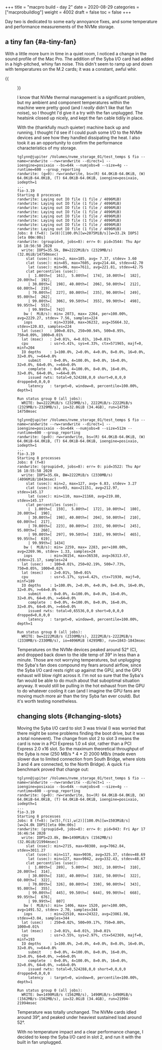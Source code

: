 +++
title = "macpro build - day 2"
date = 2020-08-29
categories = ["macprobuildlog"]
weight = 4002
draft = false
toc = false
+++

Day two is dedicated to some early annoyance fixes, and some temperature and
performance measurements of the NVMe storage.


## a tiny fan {#a-tiny-fan}

With a little more burn in time in a quiet room, I noticed a change in the sound
profile of the Mac Pro.  The addition of the Syba I/O card had added in a
high-pitched, whiny fan noise.  This didn't seem to ramp up and down with
temperatures on the M.2 cards; it was a constant, awful whir.

{{<figure src="/images/mp_12.svg" caption="The fan in question">}}

I know that NVMe thermal management is a significant problem, but my ambient and
component temperatures within the machine were pretty good (and I _really_ didn't
like that fan noise), so I thought I'd give it a try with the fan unplugged.
The heatsink closed up nicely, and kept the fan cable tidily in place.

With the (thankfully much quieter) machine back up and running, I thought I'd
see if I could push some I/O to the NVMe devices and see how they handled
dissipating the heat.  I also took it as an opportunity to confirm the
performance characteristics of my storage.

```text
tglynn@jupiter /Volumes/nvme_storage_01/test_temps $ fio --name=randwrite --rw=randwrite --direct=1 --ioengine=posixaio --bs=64k --numjobs=8 --size=4g --runtime=600 --group_reporting
randwrite: (g=0): rw=randwrite, bs=(R) 64.0KiB-64.0KiB, (W) 64.0KiB-64.0KiB, (T) 64.0KiB-64.0KiB, ioengine=posixaio, iodepth=1
...
fio-3.19
Starting 8 processes
randwrite: Laying out IO file (1 file / 4096MiB)
randwrite: Laying out IO file (1 file / 4096MiB)
randwrite: Laying out IO file (1 file / 4096MiB)
randwrite: Laying out IO file (1 file / 4096MiB)
randwrite: Laying out IO file (1 file / 4096MiB)
randwrite: Laying out IO file (1 file / 4096MiB)
randwrite: Laying out IO file (1 file / 4096MiB)
randwrite: Laying out IO file (1 file / 4096MiB)
Jobs: 8 (f=8): [w(8)][100.0%][w=2075MiB/s][w=33.2k IOPS][eta 00m:00s]
randwrite: (groupid=0, jobs=8): err= 0: pid=3544: Thu Apr 16 18:56:50 2020
  write: IOPS=35.5k, BW=2222MiB/s (2329MB/s)(32.0GiB/14750msec)
	slat (usec): min=2, max=185, avg= 7.37, stdev= 3.60
	clat (usec): min=85, max=7605, avg=214.44, stdev=42.70
	 lat (usec): min=96, max=7611, avg=221.81, stdev=42.75
	clat percentiles (usec):
	 |  1.00th=[  161],  5.00th=[  174], 10.00th=[  182], 20.00th=[  192],
	 | 30.00th=[  198], 40.00th=[  206], 50.00th=[  212], 60.00th=[  219],
	 | 70.00th=[  227], 80.00th=[  235], 90.00th=[  249], 95.00th=[  262],
	 | 99.00th=[  306], 99.50th=[  355], 99.90th=[  498], 99.95th=[  553],
	 | 99.99th=[  742]
   bw (  MiB/s): min= 2073, max= 2264, per=100.00%, avg=2229.27, stdev= 7.56, samples=224
   iops        : min=33168, max=36232, avg=35664.32, stdev=120.83, samples=224
  lat (usec)   : 100=0.01%, 250=90.94%, 500=8.95%, 750=0.09%, 1000=0.01%
  lat (msec)   : 2=0.01%, 4=0.01%, 10=0.01%
  cpu          : usr=5.41%, sys=4.33%, ctx=571965, majf=0, minf=204
  IO depths    : 1=100.0%, 2=0.0%, 4=0.0%, 8=0.0%, 16=0.0%, 32=0.0%, >=64=0.0%
	 submit    : 0=0.0%, 4=100.0%, 8=0.0%, 16=0.0%, 32=0.0%, 64=0.0%, >=64=0.0%
	 complete  : 0=0.0%, 4=100.0%, 8=0.0%, 16=0.0%, 32=0.0%, 64=0.0%, >=64=0.0%
	 issued rwts: total=0,524288,0,0 short=0,0,0,0 dropped=0,0,0,0
	 latency   : target=0, window=0, percentile=100.00%, depth=1

Run status group 0 (all jobs):
  WRITE: bw=2222MiB/s (2329MB/s), 2222MiB/s-2222MiB/s (2329MB/s-2329MB/s), io=32.0GiB (34.4GB), run=14750-14750msec
```

```text
tglynn@jupiter /Volumes/nvme_storage_01/test_temps $ fio --name=randwrite --rw=randwrite --direct=1 --ioengine=posixaio --bs=64k --numjobs=8 --size=512m --runtime=600 --group_reporting
randwrite: (g=0): rw=randwrite, bs=(R) 64.0KiB-64.0KiB, (W) 64.0KiB-64.0KiB, (T) 64.0KiB-64.0KiB, ioengine=posixaio, iodepth=1
...
fio-3.19
Starting 8 processes
Jobs: 8 (f=8)
randwrite: (groupid=0, jobs=8): err= 0: pid=3522: Thu Apr 16 18:55:58 2020
  write: IOPS=35.6k, BW=2222MiB/s (2330MB/s)(4096MiB/1843msec)
	slat (usec): min=2, max=127, avg= 6.83, stdev= 3.27
	clat (usec): min=93, max=21151, avg=212.97, stdev=145.17
	 lat (usec): min=110, max=21160, avg=219.80, stdev=145.17
	clat percentiles (usec):
	 |  1.00th=[  159],  5.00th=[  172], 10.00th=[  180], 20.00th=[  190],
	 | 30.00th=[  198], 40.00th=[  204], 50.00th=[  210], 60.00th=[  217],
	 | 70.00th=[  223], 80.00th=[  233], 90.00th=[  245], 95.00th=[  260],
	 | 99.00th=[  297], 99.50th=[  318], 99.90th=[  465], 99.95th=[  619],
	 | 99.99th=[ 1434]
   bw (  MiB/s): min= 2259, max= 2283, per=100.00%, avg=2269.96, stdev= 1.33, samples=24
   iops        : min=36154, max=36538, avg=36313.67, stdev=21.17, samples=24
  lat (usec)   : 100=0.01%, 250=92.19%, 500=7.73%, 750=0.05%, 1000=0.02%
  lat (msec)   : 2=0.01%, 50=0.01%
  cpu          : usr=5.17%, sys=4.42%, ctx=71930, majf=0, minf=189
  IO depths    : 1=100.0%, 2=0.0%, 4=0.0%, 8=0.0%, 16=0.0%, 32=0.0%, >=64=0.0%
	 submit    : 0=0.0%, 4=100.0%, 8=0.0%, 16=0.0%, 32=0.0%, 64=0.0%, >=64=0.0%
	 complete  : 0=0.0%, 4=100.0%, 8=0.0%, 16=0.0%, 32=0.0%, 64=0.0%, >=64=0.0%
	 issued rwts: total=0,65536,0,0 short=0,0,0,0 dropped=0,0,0,0
	 latency   : target=0, window=0, percentile=100.00%, depth=1

Run status group 0 (all jobs):
  WRITE: bw=2222MiB/s (2330MB/s), 2222MiB/s-2222MiB/s (2330MB/s-2330MB/s), io=4096MiB (4295MB), run=1843-1843msec
```

Temperatures on the NVMe devices peaked around 52° (C), and dropped back down to
the idle temp of 39° in less than a minute. Those are not worrying temperatures,
but unplugging the Syba's fan does compound my fears around airflow, since the
Syba I/O card rests right up against the GPU, and the GPU exhaust will blow
right across it.  I'm not so sure that the Syba's fan would be able to do much about that
suboptimal situation anyway.  It would still be pulling in the hot exhaust from
the GPU to do whatever cooling it can (and I imagine the GPU fans are moving
much more air than the tiny Syba fan ever could).  But it's worth testing nonetheless.


## changing slots {#changing-slots}

Moving the Syba I/O card to slot 3 was trivial (I was worried that there might
be some problems finding the boot drive, but it was a total nonevent).  The
change from slot 2 to slot 3 means the card is now in a PCI Express 1.0 x4 slot,
rather than a PCI Express 2.0 x16 slot.  So the maximum theoretical throughput
of the Syba is now (250 MB/s \* 4 \* 2) 2000 MB/s (made even slower due to limited
connection from South Bridge, where slots 3 and 4 are connected, to the North
Bridge).  A quick `fio` benchmark proved that change out:

```text
tglynn@jupiter /Volumes/nvme_storage_01/test_temps $ fio --name=randwrite --rw=randwrite --direct=1 --ioengine=posixaio --bs=64k --numjobs=8 --size=4g --runtime=600 --group_reporting
randwrite: (g=0): rw=randwrite, bs=(R) 64.0KiB-64.0KiB, (W) 64.0KiB-64.0KiB, (T) 64.0KiB-64.0KiB, ioengine=posixaio, iodepth=1
...
fio-3.19
Starting 8 processes
Jobs: 8 (f=8): [w(5),f(1),w(2)][100.0%][w=1503MiB/s][w=24.0k IOPS][eta 00m:00s]
randwrite: (groupid=0, jobs=8): err= 0: pid=943: Fri Apr 17 16:46:54 2020
  write: IOPS=23.8k, BW=1490MiB/s (1562MB/s)(32.0GiB/21994msec)
	slat (nsec): min=2715, max=98380, avg=7062.84, stdev=3011.27
	clat (usec): min=117, max=9036, avg=325.37, stdev=48.69
	 lat (usec): min=127, max=9042, avg=332.43, stdev=48.67
	clat percentiles (usec):
	 |  1.00th=[  289],  5.00th=[  302], 10.00th=[  310], 20.00th=[  314],
	 | 30.00th=[  318], 40.00th=[  318], 50.00th=[  322], 60.00th=[  322],
	 | 70.00th=[  326], 80.00th=[  330], 90.00th=[  343], 95.00th=[  355],
	 | 99.00th=[  445], 99.50th=[  644], 99.90th=[  668], 99.95th=[  676],
	 | 99.99th=[  807]
   bw (  MiB/s): min= 1406, max= 1520, per=100.00%, avg=1491.52, stdev= 2.70, samples=344
   iops        : min=22510, max=24322, avg=23861.98, stdev=43.04, samples=344
  lat (usec)   : 250=0.02%, 500=99.17%, 750=0.80%, 1000=0.01%
  lat (msec)   : 2=0.01%, 4=0.01%, 10=0.01%
  cpu          : usr=3.55%, sys=2.97%, ctx=542369, majf=0, minf=193
  IO depths    : 1=100.0%, 2=0.0%, 4=0.0%, 8=0.0%, 16=0.0%, 32=0.0%, >=64=0.0%
	 submit    : 0=0.0%, 4=100.0%, 8=0.0%, 16=0.0%, 32=0.0%, 64=0.0%, >=64=0.0%
	 complete  : 0=0.0%, 4=100.0%, 8=0.0%, 16=0.0%, 32=0.0%, 64=0.0%, >=64=0.0%
	 issued rwts: total=0,524288,0,0 short=0,0,0,0 dropped=0,0,0,0
	 latency   : target=0, window=0, percentile=100.00%, depth=1

Run status group 0 (all jobs):
  WRITE: bw=1490MiB/s (1562MB/s), 1490MiB/s-1490MiB/s (1562MB/s-1562MB/s), io=32.0GiB (34.4GB), run=21994-21994msec
```

Temperature was totally unchanged.  The NVMe cards idled around 39°, and peaked
under heaviest sustained load around 52°.

With no temperature impact and a clear performance change, I decided to keep the
Syba I/O card in slot 2, and run it with the built in fan unplugged.
